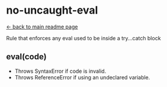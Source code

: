 # no-uncaught-eval

[<- back to main readme page](/readme.md#currently-implemented-rules)

Rule that enforces any eval used to be inside a try...catch block

## eval(code)

- Throws SyntaxError if code is invalid.
- Throws ReferenceError if using an undeclared variable.